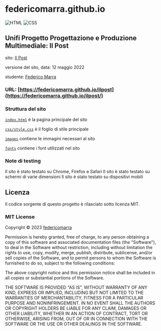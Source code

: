 # federicomarra.github.io

![HTML](https://img.shields.io/badge/html-orange?style=for-the-badge&logo=html5&logoColor=white)
![CSS](https://img.shields.io/badge/css-blue?style=for-the-badge&logo=css3&logoColor=white)

## Unifi Progetto Progettazione e Produzione Multimediale: Il Post

sito: [Il Post](https://www.ilpost.it)

versione del sito, data: 12 maggio 2022

studente: [Federico Marra](https://github.com/federicomarra)

### URL: [https://federicomarra.github.io/ilpost](https://federicomarra.github.io/ilpost/)

### Struttura del sito

[`index.html`](ilpost/index.html) è la pagina principale del sito
 
[`css/style.css`](ilpost/css/style.css) è il foglio di stile principale
 
[`images`](ilpost/images) contiene le immagini necessari al sito

[`fonts`](ilpost/fonts) contiene i font utilizzati nel sito

### Note di testing

Il sito è stato testato su Chrome, Firefox e Safari
Il sito è stato testato su schermi di varie dimensioni
Il sito è stato testato su dispositivi mobili

## Licenza

Il codice sorgente di questo progetto è rilasciato sotto licenza MIT.

### MIT License

Copyright © 2023 [federicomarra](https://github.com/federicomarra)

Permission is hereby granted, free of charge, to any person obtaining a copy
of this software and associated documentation files (the "Software"), to deal
in the Software without restriction, including without limitation the rights
to use, copy, modify, merge, publish, distribute, sublicense, and/or sell
copies of the Software, and to permit persons to whom the Software is
furnished to do so, subject to the following conditions:

The above copyright notice and this permission notice shall be included in all
copies or substantial portions of the Software.

THE SOFTWARE IS PROVIDED "AS IS", WITHOUT WARRANTY OF ANY KIND, EXPRESS OR
IMPLIED, INCLUDING BUT NOT LIMITED TO THE WARRANTIES OF MERCHANTABILITY,
FITNESS FOR A PARTICULAR PURPOSE AND NONINFRINGEMENT. IN NO EVENT SHALL THE
AUTHORS OR COPYRIGHT HOLDERS BE LIABLE FOR ANY CLAIM, DAMAGES OR OTHER
LIABILITY, WHETHER IN AN ACTION OF CONTRACT, TORT OR OTHERWISE, ARISING FROM,
OUT OF OR IN CONNECTION WITH THE SOFTWARE OR THE USE OR OTHER DEALINGS IN THE
SOFTWARE.